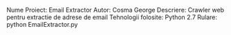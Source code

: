 Nume Proiect: Email Extractor
Autor: Cosma George
Descriere: Crawler web pentru extractie de adrese de email
Tehnologii folosite: Python 2.7
Rulare: python EmailExtractor.py

